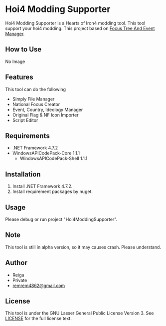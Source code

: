 ﻿# Hoi4 Modding Supporter

Hoi4 Modding Supporter is a Hearts of Iron4 modding tool.
This tool support your hoi4 modding.
This project based on [Focus Tree And Event Manager]().

## How to Use
No Image

## Features
This tool can do the following
- Simply File Manager
- National Focus Creator
- Event, Country, Ideology Manager
- Original Flag & NF Icon Importer
- Script Editor

## Requirements

- .NET Framework 4.7.2
- WindowsAPICodePack-Core 1.1.1
  - WindowsAPICodePack-Shell 1.1.1

## Installation

1. Install .NET Framework 4.7.2.
2. Install requirement packages by nuget.

## Usage
Please debug or run project "Hoi4ModdingSupporter".

## Note

This tool is still in alpha version, so it may causes crash.
Please understand.

## Author
* Reiga
* Private
* remrem4862@gmail.com

## License
This tool is under the GNU Lasser General Public License Version 3. See [LICENSE](LICENSE.md) for the full license text.
